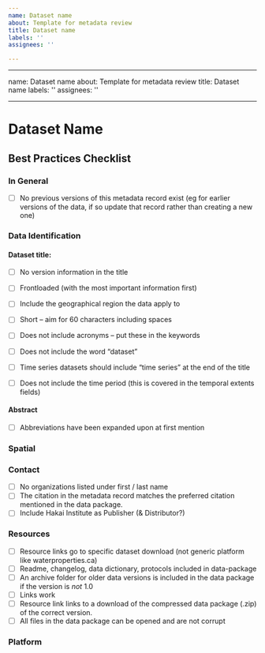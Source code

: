 ```yaml
---
name: Dataset name
about: Template for metadata review
title: Dataset name
labels: ''
assignees: ''

---
```


---
name: Dataset name
about: Template for metadata review
title: Dataset name
labels: ''
assignees: ''

---

# Dataset Name

## Best Practices Checklist

### In General
- [ ] No previous versions of this metadata record exist (eg for earlier versions of the data, if so update that record rather than creating a new one)

### Data Identification

#### Dataset title:

- [ ] No version information in the title
- [ ] Frontloaded (with the most important information first) 
- [ ] Include the geographical region the data apply to 
- [ ] Short – aim for 60 characters including spaces 
- [ ] Does not include acronyms – put these in the keywords 
- [ ] Does not include the word “dataset” 
- [ ] Time series datasets should include “time series” at the end of the title 
- [ ] Does not include the time period (this is covered in the temporal extents fields)


#### Abstract

- [ ] Abbreviations have been expanded upon at first mention

### Spatial

### Contact

- [ ] No organizations listed under first / last name
- [ ] The citation in the metadata record matches the preferred citation mentioned in the data package. 
- [ ] Include Hakai Institute as Publisher (& Distributor?)

### Resources

- [ ] Resource links go to specific dataset download (not generic platform like waterproperties.ca)
- [ ] Readme, changelog, data dictionary, protocols included in data-package
- [ ] An archive folder for older data versions is included in the data package if the version is _not_ 1.0
- [ ] Links work
- [ ] Resource link links to a download of the compressed data package (.zip) of the correct version.
- [ ] All files in the data package can be opened and are not corrupt

### Platform
